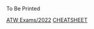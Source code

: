 To Be Printed


[ATW Exams/2022](https://github.com/setrar/ATWireless/blob/main/Exams/2022/REPORT.pdf)
[CHEATSHEET](https://github.com/setrar/MobCom/blob/main/Exams/cheatsheet/CHEATSHEET.pdf)
